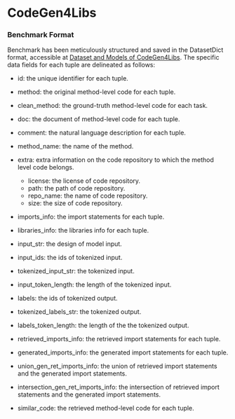 # CodeGen4Libs

### Benchmark Format
Benchmark has been meticulously structured and saved in the DatasetDict format, accessible at [Dataset and Models of CodeGen4Libs](https://zenodo.org/record/7920906#.ZFyPm-xByDV). The specific data fields for each tuple are delineated as follows:

- id: the unique identifier for each tuple.
- method: the original method-level code for each tuple.
- clean_method: the ground-truth method-level code for each task.
- doc: the document of method-level code for each tuple.
- comment: the natural language description for each tuple.
- method_name: the name of the method.
- extra: extra information on the code repository to which the method level code belongs.
    - license: the license of code repository.
    - path: the path of code repository.
    - repo_name: the name of code repository.
    - size: the size of code repository.
- imports_info: the import statements for each tuple.
- libraries_info: the libraries info for each tuple.

- input_str: the design of model input.
- input_ids: the ids of tokenized input.
- tokenized_input_str: the tokenized input.
- input_token_length: the length of the tokenized input.
- labels: the ids of tokenized output.
- tokenized_labels_str: the tokenized output.
- labels_token_length: the length of the the tokenized output.

- retrieved_imports_info: the retrieved import statements for each tuple.
- generated_imports_info: the generated import statements for each tuple.
- union_gen_ret_imports_info: the union of retrieved import statements and the generated import statements.
- intersection_gen_ret_imports_info: the intersection of retrieved import statements and the generated import statements.
- similar_code: the retrieved method-level code for each tuple.